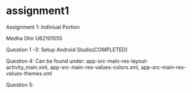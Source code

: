 # assignment1


Assignment 1: Indiviual Portion 

Medha Dhir 
U62101055 


Question 1 -3: Setup Android Studio(COMPLETED) 

Question 4: Can be found under: 
app-src-main-res-layout-activity_main.xml, app-src-main-res-values-colors.xml, app-src-main-res-values-themes.xml

Question 5:
